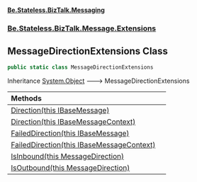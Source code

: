 #### [Be.Stateless.BizTalk.Messaging](README.md 'README')
### [Be.Stateless.BizTalk.Message.Extensions](Be.Stateless.BizTalk.Message.Extensions.md 'Be.Stateless.BizTalk.Message.Extensions')

## MessageDirectionExtensions Class

```csharp
public static class MessageDirectionExtensions
```

Inheritance [System.Object](https://docs.microsoft.com/en-us/dotnet/api/System.Object 'System.Object') &#129106; MessageDirectionExtensions

| Methods | |
| :--- | :--- |
| [Direction(this IBaseMessage)](MessageDirectionExtensions.Direction(thisIBaseMessage).md 'Be.Stateless.BizTalk.Message.Extensions.MessageDirectionExtensions.Direction(this Microsoft.BizTalk.Message.Interop.IBaseMessage)') | |
| [Direction(this IBaseMessageContext)](MessageDirectionExtensions.Direction(thisIBaseMessageContext).md 'Be.Stateless.BizTalk.Message.Extensions.MessageDirectionExtensions.Direction(this Microsoft.BizTalk.Message.Interop.IBaseMessageContext)') | |
| [FailedDirection(this IBaseMessage)](MessageDirectionExtensions.FailedDirection(thisIBaseMessage).md 'Be.Stateless.BizTalk.Message.Extensions.MessageDirectionExtensions.FailedDirection(this Microsoft.BizTalk.Message.Interop.IBaseMessage)') | |
| [FailedDirection(this IBaseMessageContext)](MessageDirectionExtensions.FailedDirection(thisIBaseMessageContext).md 'Be.Stateless.BizTalk.Message.Extensions.MessageDirectionExtensions.FailedDirection(this Microsoft.BizTalk.Message.Interop.IBaseMessageContext)') | |
| [IsInbound(this MessageDirection)](MessageDirectionExtensions.IsInbound(thisMessageDirection).md 'Be.Stateless.BizTalk.Message.Extensions.MessageDirectionExtensions.IsInbound(this Be.Stateless.BizTalk.Message.MessageDirection)') | |
| [IsOutbound(this MessageDirection)](MessageDirectionExtensions.IsOutbound(thisMessageDirection).md 'Be.Stateless.BizTalk.Message.Extensions.MessageDirectionExtensions.IsOutbound(this Be.Stateless.BizTalk.Message.MessageDirection)') | |
